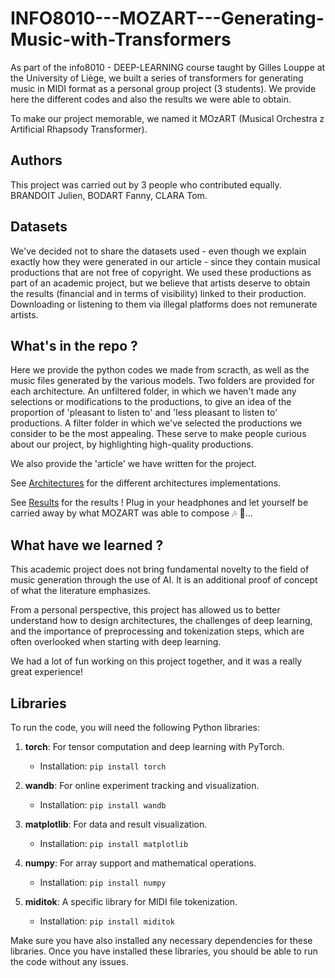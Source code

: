 # INFO8010---MOZART---Generating-Music-with-Transformers
As part of the info8010 - DEEP-LEARNING course taught by Gilles Louppe at the University of Liège, we built a series of transformers for generating music in MIDI format as a personal group project (3 students).  We provide here the different codes and also the results we were able to obtain.

To make our project memorable, we named it MOzART (Musical Orchestra z Artificial Rhapsody Transformer).

## Authors

This project was carried out by 3 people who contributed equally.
BRANDOIT Julien,
BODART Fanny,
CLARA Tom.

## Datasets

We've decided not to share the datasets used - even though we explain exactly how they were generated in our article - since they contain musical productions that are not free of copyright. We used these productions as part of an academic project, but we believe that artists deserve to obtain the results (financial and in terms of visibility) linked to their production. Downloading or listening to them via illegal platforms does not remunerate artists.

## What's in the repo ?

Here we provide the python codes we made from scracth, as well as the music files generated by the various models. Two folders are provided for each architecture. An unfiltered folder, in which we haven't made any selections or modifications to the productions, to give an idea of the proportion of 'pleasant to listen to' and 'less pleasant to listen to' productions. A filter folder in which we've selected the productions we consider to be the most appealing. These serve to make people curious about our project, by highlighting high-quality productions.

We also provide the 'article' we have written for the project.

See [Architectures](Architectures/readme.md) for the different architectures implementations.

See [Results](Results/readme.md) for the results ! Plug in your headphones and let yourself be carried away by what MOZART was able to compose 🎶 🎹...

## What have we learned ?
This academic project does not bring fundamental novelty to the field of music generation through the use of AI. It is an additional proof of concept of what the literature emphasizes.

From a personal perspective, this project has allowed us to better understand how to design architectures, the challenges of deep learning, and the importance of preprocessing and tokenization steps, which are often overlooked when starting with deep learning.

We had a lot of fun working on this project together, and it was a really great experience!

## Libraries

To run the code, you will need the following Python libraries:

1. **torch**: For tensor computation and deep learning with PyTorch.
   - Installation: `pip install torch`

2. **wandb**: For online experiment tracking and visualization.
   - Installation: `pip install wandb`

3. **matplotlib**: For data and result visualization.
   - Installation: `pip install matplotlib`

4. **numpy**: For array support and mathematical operations.
   - Installation: `pip install numpy`

5. **miditok**: A specific library for MIDI file tokenization.
   - Installation: `pip install miditok`

Make sure you have also installed any necessary dependencies for these libraries. Once you have installed these libraries, you should be able to run the code without any issues.
